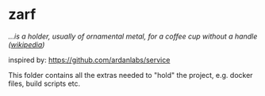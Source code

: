 # zarf

_...is a holder, usually of ornamental metal, for a coffee cup without a handle ([wikipedia](https://en.wikipedia.org/wiki/Zarf))_

inspired by: https://github.com/ardanlabs/service

This folder contains all the extras needed to "hold" the project, e.g. docker files, build scripts etc.


